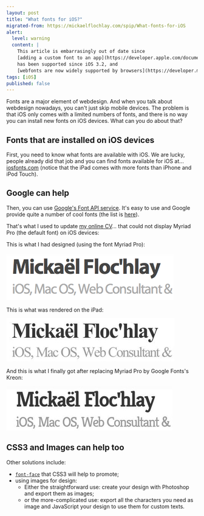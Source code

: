 ```yaml
---
layout: post
title: "What fonts for iOS?"
migrated-from: https://mickaelflochlay.com/spip/What-fonts-for-iOS
alert:
  level: warning
  content: |
    This article is embarrasingly out of date since
    [adding a custom font to an app](https://developer.apple.com/documentation/uikit/text_display_and_fonts/adding_a_custom_font_to_your_app)
    has been supported since iOS 3.2, and
    [webfonts are now widely supported by browsers](https://developer.mozilla.org/en-US/docs/Web/CSS/@font-face).
tags: [iOS]
published: false
---
```


Fonts are a major element of webdesign. And when you talk about webdesign
nowadays, you can't just skip mobile devices. The problem is that iOS only comes
with a limited numbers of fonts, and there is no way you can install new fonts
on iOS devices. What can you do about that?

## Fonts that are installed on iOS devices

First, you need to know what fonts are available with iOS. We are lucky, people
already did that job and you can find fonts available for iOS at...
[iosfonts.com](http://iosfonts.com) (notice that the iPad comes with more fonts
than iPhone and iPod Touch).

## Google can help

Then, you can use
[Google's Font API service](https://developers.google.com/fonts/). It's easy to
use and Google provide quite a number of cool fonts (the list is
[here](https://fonts.google.com)).

That's what I used to update [my online CV][1]... that could not display Myriad
Pro (the default font) on iOS devices:

This is what I had designed (using the font Myriad Pro):

![Screenshot with Mac's Google Chrome using Myriad Pro](/assets/images/ios-font-designed.png)

This is what was rendered on the iPad:

![Screenshot with iPad where Myriad Pro is replaced by some default fonts](/assets/images/ios-font-rendered.jpg)

And this is what I finally got after replacing Myriad Pro by Google Fonts's
Kreon:

![Screenshot with Google Chrome and iPad after changing the font to the Kreon webfont](/assets/images/ios-font-fixed.jpg)

## CSS3 and Images can help too

Other solutions include:

- [`font-face`][2] that CSS3 will help to promote;
- using images for design:
  - Either the straightforward use: create your design with Photoshop and export
    them as images;
  - or the more-complicated use: export all the characters you need as image and
    JavaScript your design to use them for custom texts.

[1]: https://mickaelflochlay.com/cv.html
[2]: https://developer.mozilla.org/fr/docs/Web/CSS/@font-face
